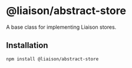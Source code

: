 # @liaison/abstract-store

A base class for implementing Liaison stores.

## Installation

```
npm install @liaison/abstract-store
```
